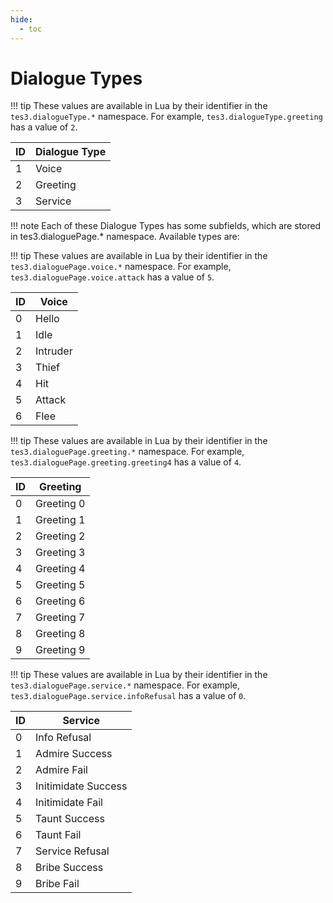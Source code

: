 ```yaml
---
hide:
  - toc
---
```


# Dialogue Types

!!! tip
	These values are available in Lua by their identifier in the `tes3.dialogueType.*` namespace. For example, `tes3.dialogueType.greeting` has a value of `2`.

ID | Dialogue Type
-- | -----------------
1  | Voice
2  | Greeting
3  | Service


!!! note
	Each of these Dialogue Types has some subfields, which are stored in tes3.dialoguePage.* namespace. Available types are:

!!! tip
	These values are available in Lua by their identifier in the `tes3.dialoguePage.voice.*` namespace. For example, `tes3.dialoguePage.voice.attack` has a value of `5`.

ID | Voice
-- | -----------
0  | Hello
1  | Idle
2  | Intruder
3  | Thief
4  | Hit
5  | Attack
6  | Flee


!!! tip
	These values are available in Lua by their identifier in the `tes3.dialoguePage.greeting.*` namespace. For example, `tes3.dialoguePage.greeting.greeting4` has a value of `4`.

ID | Greeting
-- | --------------
0  | Greeting 0
1  | Greeting 1
2  | Greeting 2
3  | Greeting 3
4  | Greeting 4
5  | Greeting 5
6  | Greeting 6
7  | Greeting 7
8  | Greeting 8
9  | Greeting 9


!!! tip
	These values are available in Lua by their identifier in the `tes3.dialoguePage.service.*` namespace. For example, `tes3.dialoguePage.service.infoRefusal` has a value of `0`.

ID | Service
-- | -------------------
0  | Info Refusal
1  | Admire Success
2  | Admire Fail
3  | Initimidate Success
4  | Initimidate Fail
5  | Taunt Success
6  | Taunt Fail
7  | Service Refusal
8  | Bribe Success
9  | Bribe Fail